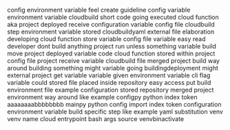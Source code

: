 config environment variable feel create guideline config variable environment variable cloudbuild short code going executed cloud function aka project deployed receive configuration variable config file cloudbuild step environment variable stored cloudbuildyaml external file elaboration developing cloud function store variable config file variable easy read developer dont build anything project run unless something variable build move project deployed variable code cloud function stored within project config file project receive variable cloudbuild file merged project build way around building something might variable going buildingdeployment might external project get variable variable given environment variable cli flag variable could stored file placed inside repository easy access put build environment file example configuration stored repository merged project environment way around like example configpy python index token aaaaaaaabbbbbbbb mainpy python config import index token configuration environment variable build specific step like example yaml substitution venv venv name cloud entrypoint bash args source venvbinactivate